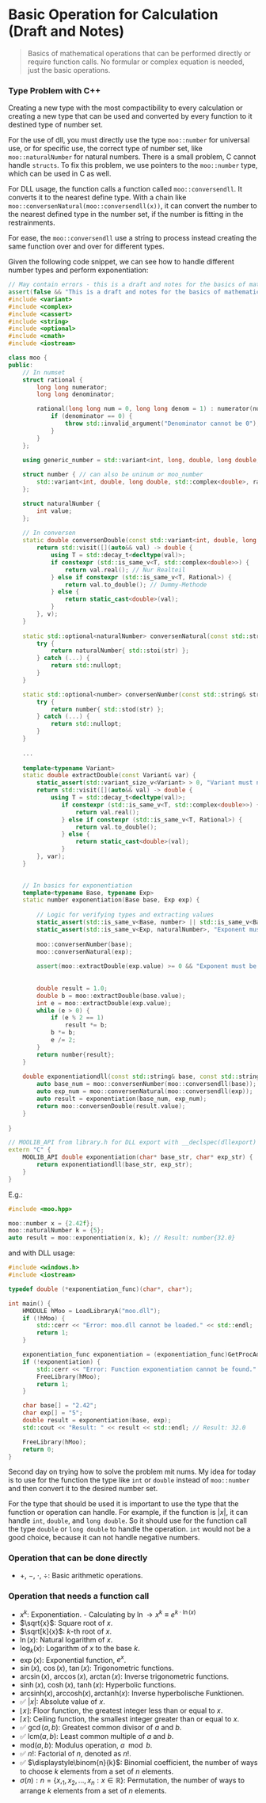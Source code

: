 # Basic Operation for Calculation (Draft and Notes)

> Basics of mathematical operations that can be performed directly or require function calls.
> No formular or complex equation is needed, just the basic operations.

### Type Problem with C++

Creating a new type with the most compactibility to every calculation or creating a new type that can be used and
converted by every function to it destined type of number set.

For the use of dll, you must directly use the type `moo::number` for universal use, or for specific use, the correct
type of number set, like `moo::naturalNumber` for natural numbers. There is a small problem, C cannot handle `structs`.
To fix this problem, we use pointers to the `moo::number` type, which can be used in C as well.

For DLL usage, the function calls a function called `moo::conversendll`. It converts it to the nearest define type.
With a chain like `moo::conversenNatural(moo::conversendll(x))`,
it can convert the number to the nearest defined type in the number set, if the number is fitting in the restrainments.

For ease, the `moo::conversendll` use a string to process instead creating the same function over and over for different
types.

Given the following code snippet, we can see how to handle different number types and perform exponentiation:

```cpp
// May contain errors - this is a draft and notes for the basics of mathematical operations in C++ with MooLib.
assert(false && "This is a draft and notes for the basics of mathematical operations in C++ with MooLib.");
#include <variant>
#include <complex>
#include <cassert>
#include <string>
#include <optional>
#include <cmath>
#include <iostream>

class moo {
public:
    // In numset
    struct rational {
        long long numerator;
        long long denominator;

        rational(long long num = 0, long long denom = 1) : numerator(num), denominator(denom) {
            if (denominator == 0) {
                throw std::invalid_argument("Denominator cannot be 0");
            }
        }
    };
    
    using generic_number = std::variant<int, long, double, long double, std::complex<double>, rational>;

    struct number { // can also be uninum or moo_number
        std::variant<int, double, long double, std::complex<double>, rational> value;  
    };

    struct naturalNumber {
        int value;
    };
    
    // In conversen
    static double conversenDouble(const std::variant<int, double, long double, std::complex<double>, Rational>& v) {
        return std::visit([](auto&& val) -> double {
            using T = std::decay_t<decltype(val)>;
            if constexpr (std::is_same_v<T, std::complex<double>>) {
                return val.real(); // Nur Realteil
            } else if constexpr (std::is_same_v<T, Rational>) {
                return val.to_double(); // Dummy-Methode
            } else {
                return static_cast<double>(val);
            }
        }, v);
    }
    
    static std::optional<naturalNumber> conversenNatural(const std::string& str) {
        try {
            return naturalNumber{ std::stoi(str) };
        } catch (...) {
            return std::nullopt;
        }
    }

    static std::optional<number> conversenNumber(const std::string& str) {
        try {
            return number{ std::stod(str) };
        } catch (...) {
            return std::nullopt;
        }
    }
    
    ...
    
    template<typename Variant>
    static double extractDouble(const Variant& var) {
        static_assert(std::variant_size_v<Variant> > 0, "Variant must not be empty.");
        return std::visit([](auto&& val) -> double {
            using T = std::decay_t<decltype(val)>;
               if constexpr (std::is_same_v<T, std::complex<double>>) {
                   return val.real();
               } else if constexpr (std::is_same_v<T, Rational>) {
                   return val.to_double();
               } else {
                   return static_cast<double>(val);
               }
        }, var);
    }

    
    // In basics for exponentiation
    template<typename Base, typename Exp>
    static number exponentiation(Base base, Exp exp) {
        
        // Logic for verifying types and extracting values
        static_assert(std::is_same_v<Base, number> || std::is_same_v<Base, naturalNumber>, "Base must be number or naturalNumber.");
        static_assert(std::is_same_v<Exp, naturalNumber>, "Exponent must be naturalNumber.");
        
        moo::conversenNumber(base);
        moo::conversenNatural(exp);
        
        assert(moo::extractDouble(exp.value) >= 0 && "Exponent must be non-negative.");
        
        
        double result = 1.0;
        double b = moo::extractDouble(base.value);
        int e = moo::extractDouble(exp.value);
        while (e > 0) {
            if (e % 2 == 1)
                result *= b;
            b *= b;
            e /= 2;
        }
        return number{result};
    }
    
    double exponentiationdll(const std::string& base, const std::string& exp) {
        auto base_num = moo::conversenNumber(moo::conversendll(base));
        auto exp_num = moo::conversenNatural(moo::conversendll(exp));
        auto result = exponentiation(base_num, exp_num);
        return moo::conversenDouble(result.value);
    }
    
}

// MOOLIB_API from library.h for DLL export with __declspec(dllexport)
extern "C" {
    MOOLIB_API double exponentiation(char* base_str, char* exp_str) {
        return exponentiationdll(base_str, exp_str);
    }    
}

```

E.g.:

```cpp
#include <moo.hpp>

moo::number x = {2.42f};
moo::naturalNumber k = {5};
auto result = moo::exponentiation(x, k); // Result: number{32.0}
```

and with DLL usage:

```cpp
#include <windows.h>
#include <iostream>

typedef double (*exponentiation_func)(char*, char*);

int main() {
    HMODULE hMoo = LoadLibraryA("moo.dll");
    if (!hMoo) {
        std::cerr << "Error: moo.dll cannot be loaded." << std::endl;
        return 1;
    }

    exponentiation_func exponentiation = (exponentiation_func)GetProcAddress(hMoo, "exponentiation");
    if (!exponentiation) {
        std::cerr << "Error: Function exponentiation cannot be found." << std::endl;
        FreeLibrary(hMoo);
        return 1;
    }

    char base[] = "2.42";
    char exp[] = "5";
    double result = exponentiation(base, exp);
    std::cout << "Result: " << result << std::endl; // Result: 32.0

    FreeLibrary(hMoo);
    return 0;
}
```

Second day on trying how to solve the problem mit nums.
My idea for today is to use for the function the type like `int` or `double`
instead of `moo::number` and then convert it to the desired number set.

For the type that should be used it is important to use the type that the function or
operation can handle. For example, if the function is $\vert x \vert$, it can handle `int`, `double`, and `long double`.
So it should use for the function call the type `double` or `long double` to handle the operation.
`int` would not be a good choice, because it can not handle negative numbers.

### Operation that can be done directly

- $+$, $-$, $\cdot$, $\div$: Basic arithmetic operations.

### Operation that needs a function call

- $x^k$: Exponentiation. - Calculating by $\ln \to x^k \equiv e^{k \cdot \ln(x)}$
- $\sqrt{x}$: Square root of $x$.
- $\sqrt[k]{x}$: $k$-th root of $x$.
- $\ln(x)$: Natural logarithm of $x$.
- $\log_k(x)$: Logarithm of $x$ to the base $k$.
- $\exp(x)$: Exponential function, $e^x$.
- $\sin(x)$, $\cos(x)$, $\tan(x)$: Trigonometric functions.
- $\arcsin(x)$, $\arccos(x)$, $\arctan(x)$: Inverse trigonometric functions.
- $\sinh(x)$, $\cosh(x)$, $\tanh(x)$: Hyperbolic functions.
- $\mathrm{arcsinh}{(x)}, \mathrm{arccosh}{(x)}, \mathrm{arctanh}{(x)}$: Inverse hyperbolische Funktionen.
- ✅ $\vert x \vert$: Absolute value of $x$.
- $\lfloor x \rfloor$: Floor function, the greatest integer less than or equal to $x$.
- $\lceil x \rceil$: Ceiling function, the smallest integer greater than or equal to $x$.
- ✅ $\gcd(a, b)$: Greatest common divisor of $a$ and $b$.
- ✅ $\mathrm{lcm}(a, b)$: Least common multiple of $a$ and $b$.
- $\mathrm{mod}(a, b)$: Modulus operation, $a \mod b$.
- ✅ $n!$: Factorial of $n$, denoted as $n!$.
- ✅ $\displaystyle\binom{n}{k}$: Binomial coefficient, the number of ways to choose $k$ elements from a set of $n$
  elements.
- $\displaystyle\sigma(n) : n = \{x,_1, x_2, \dots, x_n: x \in \mathbb{R}\}$: Permutation, the number of ways to
  arrange $k$ elements from a set of $n$ elements.